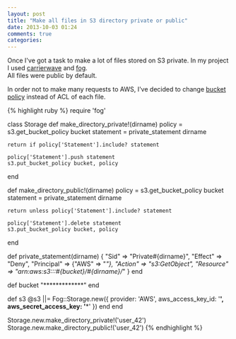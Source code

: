```yaml
---
layout: post
title: "Make all files in S3 directory private or public"
date: 2013-10-03 01:24
comments: true
categories: 
---
```


Once I've got a task to make a lot of files stored on S3 private.
In my project I used [carrierwave](https://github.com/carrierwaveuploader/carrierwave) and [fog](https://github.com/fog/fog).  
All files were public by default.

In order not to make many requests to AWS, I've decided to change [bucket policy](http://docs.aws.amazon.com/AmazonS3/latest/dev/UsingBucketPolicies.html) instead of ACL of each file.


{% highlight ruby %}
require 'fog'

class Storage
  def make_directory_private!(dirname)
    policy    = s3.get_bucket_policy bucket
    statement = private_statement dirname

    return if policy['Statement'].include? statement

    policy['Statement'].push statement
    s3.put_bucket_policy bucket, policy
  end

  def make_directory_public!(dirname)
    policy    = s3.get_bucket_policy bucket
    statement = private_statement dirname

    return unless policy['Statement'].include? statement

    policy['Statement'].delete statement
    s3.put_bucket_policy bucket, policy
  end

  def private_statement(dirname)
    {
      "Sid"       => "Private#{dirname}",
      "Effect"    => "Deny",
      "Principal" => {"AWS" => "*"},
      "Action"    => "s3:GetObject",
      "Resource"  => "arn:aws:s3:::#{bucket}/#{dirname}/*"
    }
  end

  def bucket
    "*************"
  end

  def s3
    @s3 ||= Fog::Storage.new({
      provider: 'AWS',
      aws_access_key_id: '**************',
      aws_secret_access_key: '***************'
    })
  end
end

Storage.new.make_directory_private!('user_42')
Storage.new.make_directory_public!('user_42')
{% endhighlight %}
